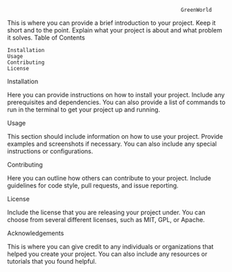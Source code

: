                                                             GreenWorld

This is where you can provide a brief introduction to your project. Keep it short and to the point. Explain what your project is about and what problem it solves.
Table of Contents

    Installation
    Usage
    Contributing
    License

Installation

Here you can provide instructions on how to install your project. Include any prerequisites and dependencies. You can also provide a list of commands to run in the terminal to get your project up and running.

Usage

This section should include information on how to use your project. Provide examples and screenshots if necessary. You can also include any special instructions or configurations.

Contributing

Here you can outline how others can contribute to your project. Include guidelines for code style, pull requests, and issue reporting.

License

Include the license that you are releasing your project under. You can choose from several different licenses, such as MIT, GPL, or Apache.

Acknowledgements

This is where you can give credit to any individuals or organizations that helped you create your project. You can also include any resources or tutorials that you found helpful.

